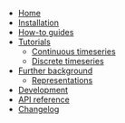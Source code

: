 <!---
Navigation specification

See https://oprypin.github.io/mkdocs-literate-nav/
-->
- [Home](index.md)
- [Installation](installation.md)
- [How-to guides](how-to-guides/index.md)
- [Tutorials](tutorials/index.md)
    - [Continuous timeseries](tutorials/continuous_timeseries_tutorial.py)
    - [Discrete timeseries](tutorials/discrete_timeseries_tutorial.py)
- [Further background](further-background/index.md)
    - [Representations](further-background/representations.py)
- [Development](development.md)
- [API reference](api/continuous_timeseries/)
- [Changelog](changelog.md)
